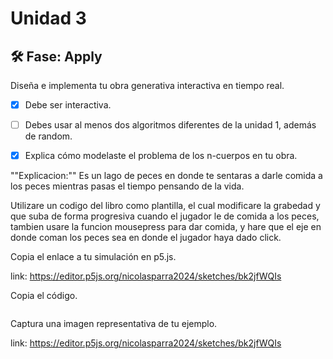 # Unidad 3


## 🛠 Fase: Apply

Diseña e implementa tu obra generativa interactiva en tiempo real.

- [x] Debe ser interactiva.
  
- [ ] Debes usar al menos dos algoritmos diferentes de la unidad 1, además de random.

- [x] Explica cómo modelaste el problema de los n-cuerpos en tu obra.

""Explicacion:"" Es un lago de peces en donde te sentaras a darle comida a los peces mientras pasas el tiempo pensando de la vida.

Utilizare un codigo del libro como plantilla, el cual modificare la grabedad y que suba de forma progresiva cuando el jugador le de comida a los peces, tambien usare la funcion mousepress para dar comida, y hare que el eje en donde coman los peces sea en donde el jugador haya dado click.

Copia el enlace a tu simulación en p5.js.

link: https://editor.p5js.org/nicolasparra2024/sketches/bk2jfWQIs

Copia el código.
```js

```
Captura una imagen representativa de tu ejemplo.

link: https://editor.p5js.org/nicolasparra2024/sketches/bk2jfWQIs

